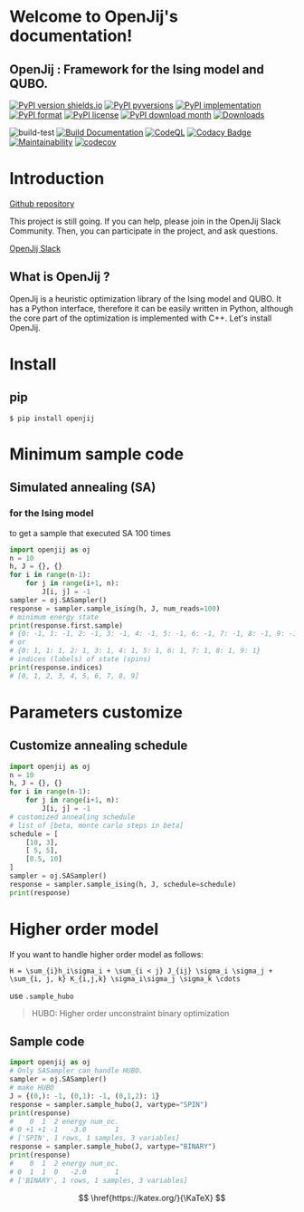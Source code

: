 # Welcome to OpenJij's documentation!


## OpenJij : Framework for the Ising model and QUBO.

[![PyPI version shields.io](https://img.shields.io/pypi/v/openjij.svg)](https://pypi.python.org/pypi/openjij/)
[![PyPI pyversions](https://img.shields.io/pypi/pyversions/openjij.svg)](https://pypi.python.org/pypi/openjij/)
[![PyPI implementation](https://img.shields.io/pypi/implementation/openjij.svg)](https://pypi.python.org/pypi/openjij/)
[![PyPI format](https://img.shields.io/pypi/format/openjij.svg)](https://pypi.python.org/pypi/openjij/)
[![PyPI license](https://img.shields.io/pypi/l/openjij.svg)](https://pypi.python.org/pypi/openjij/)
[![PyPI download month](https://img.shields.io/pypi/dm/openjij.svg)](https://pypi.python.org/pypi/openjij/)
[![Downloads](https://pepy.tech/badge/openjij)](https://pepy.tech/project/openjij)

![build-test](https://github.com/OpenJij/OpenJij/workflows/build-test/badge.svg)
[![Build Documentation](https://github.com/OpenJij/OpenJij/actions/workflows/buid-doc.yml/badge.svg)](https://github.com/OpenJij/OpenJij/actions/workflows/buid-doc.yml)
[![CodeQL](https://github.com/OpenJij/OpenJij/actions/workflows/codeql-analysis.yml/badge.svg)](https://github.com/OpenJij/OpenJij/actions/workflows/codeql-analysis.yml)
[![Codacy Badge](https://app.codacy.com/project/badge/Grade/0204475dc07d48ffa851480d03db759e)](https://www.codacy.com/gh/OpenJij/OpenJij/dashboard?utm_source=github.com&utm_medium=referral&utm_content=OpenJij/OpenJij&utm_campaign=Badge_Grade)
[![Maintainability](https://api.codeclimate.com/v1/badges/3b2f43f3e601ae74c497/maintainability)](https://codeclimate.com/github/OpenJij/OpenJij/maintainability)
[![codecov](https://codecov.io/gh/OpenJij/OpenJij/branch/main/graph/badge.svg?token=WMSK3GS8E5)](https://codecov.io/gh/OpenJij/OpenJij)


# Introduction

[Github repository](https://github.com/OpenJij/OpenJij)

This project is still going. If you can help, please join in the OpenJij Slack Community. Then, you can participate in the project, and ask questions.

[OpenJij Slack](https://openjij.slack.com/join/shared_invite/enQtNjQyMjIwMzMwNzA4LTQ5MWRjOWYxYmY1Nzk4YzdiYzlmZjIxYjhhMmMxZjAyMzE3MDc1ZWRkYmI1YjhkNjRlOTM1ODE0NTc5Yzk3ZDA)

## What is OpenJij ?


OpenJij is a heuristic optimization library of the Ising model and QUBO.
It has a Python interface, therefore it can be easily written in Python, although the core part of the optimization is implemented with C++.
Let's install OpenJij.

# Install

## pip

```shell
$ pip install openjij
```

# Minimum sample code

## Simulated annealing (SA)

### for the Ising model

to get a sample that executed SA 100 times
```python
import openjij as oj
n = 10
h, J = {}, {}
for i in range(n-1):
    for j in range(i+1, n):
        J[i, j] = -1
sampler = oj.SASampler()
response = sampler.sample_ising(h, J, num_reads=100)
# minimum energy state
print(response.first.sample)
# {0: -1, 1: -1, 2: -1, 3: -1, 4: -1, 5: -1, 6: -1, 7: -1, 8: -1, 9: -1}
# or
# {0: 1, 1: 1, 2: 1, 3: 1, 4: 1, 5: 1, 6: 1, 7: 1, 8: 1, 9: 1}
# indices (labels) of state (spins)
print(response.indices)
# [0, 1, 2, 3, 4, 5, 6, 7, 8, 9]
```

# Parameters customize

## Customize annealing schedule


```python
import openjij as oj
n = 10
h, J = {}, {}
for i in range(n-1):
    for j in range(i+1, n):
        J[i, j] = -1
# customized annealing schedule
# list of [beta, monte carlo steps in beta]
schedule = [
    [10, 3],
    [ 5, 5],
    [0.5, 10]
]
sampler = oj.SASampler()
response = sampler.sample_ising(h, J, schedule=schedule)
print(response)
```

# Higher order model  

If you want to handle higher order model as follows:  


```{math}
H = \sum_{i}h_i\sigma_i + \sum_{i < j} J_{ij} \sigma_i \sigma_j + \sum_{i, j, k} K_{i,j,k} \sigma_i\sigma_j \sigma_k \cdots
``` 

use `.sample_hubo`

> HUBO: Higher order unconstraint binary optimization
## Sample code
```python
import openjij as oj
# Only SASampler can handle HUBO.
sampler = oj.SASampler()
# make HUBO
J = {(0,): -1, (0,1): -1, (0,1,2): 1}
response = sampler.sample_hubo(J, vartype="SPIN")
print(response)
#    0  1  2 energy num_oc.
# 0 +1 +1 -1   -3.0       1
# ['SPIN', 1 rows, 1 samples, 3 variables]
response = sampler.sample_hubo(J, vartype="BINARY")
print(response)
#    0  1  2 energy num_oc.
# 0  1  1  0   -2.0       1
# ['BINARY', 1 rows, 1 samples, 3 variables]
```

$$ 
\href{https://katex.org/}{\KaTeX}
$$
